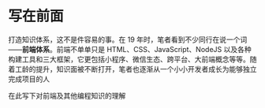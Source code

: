 # 写在前面

打造知识体系，这不是件容易的事。在 19 年时，笔者看到不少同行在说一个词——**前端体系**。前端不单单只是 HTML、CSS、JavaScript、NodeJS 以及各种构建工具和三大框架，它更包括小程序、微信生态、跨平台、大前端概念等等。随着工龄的提升，知识面被不断打开，笔者也逐渐从一个小小开发者成长为能够独立完成项目的人

在此写下对前端及其他编程知识的理解


<RoadMap :data="[
    { title:'三五知识图谱', x:300, y:80 ,download:true},
    { title:'JavaScript', y:130, link:'/JavaScript/',
    left: [
      [{ title: '面试篇',  link:'/JavaScript/面试题/' }],
      [{ title: '基础篇',  link:'/JavaScript/' }],
      [{ title: '原理篇', link:'/JavaScript/原理/' }],
      [{ title: '高阶篇', link:'/JavaScript/高阶/' }],
    ],
    right: [
        [{ title: 'TypeScript', link:'/TypeScript/' }],
    ],
    } ,
    { title:'React',  link:'/React/',
        right: [
            [{ title: '面试篇',  link:'/React/面试题/' }],
            [{ title: '基础篇',  link:'/React/' }],
            [{ title: '生态篇', link:'/React/生态/' }],
        ]
    },
    { title:'大前端',  link:'/WebApp/', y:220, x:-100,
        left: [
            [{ title: '移动H5开发',  link:'/WebApp/' }],
            [{ title: '微信公众号',  link:'/WebApp/WeChat/' }],
            [{ title: '微信小程序', link:'/WebApp/MiniApp/' }],
            [{ title: 'Flutter',  link:'/Flutter/' }],
            [{ title: 'ReactNative',  link:'/WebApp/ReactNative/' }],
        ],
    },
    { title:'前端工程化', y:1, x:240,
        right: [
              [{ title: 'webpack',  link:'/webpack/' }],
            [{ title: '微前端',  link:'/Engineered/MicroFrontend/' }],
            [{ title: '代码规范',  link:'/Engineered/StandardGuide/' }],
        ],
    },
    { title:'ES6', link:'/ES6/', x:-162,y:170,
        right: [
            [{ title: 'ES6 面试题',  link:'/ES6/面试题/' }],
            [{ title: 'ES6 知识点',  link:'/ES6/' }],
            [{ title: 'Promise 专栏', link:'/ES6/Promise/' }],
        ],
    },
    { title:'浏览器', link:'/Browser/',
        left: [
            [{ title: 'Browser 面试题',  link:'/Browser/面试题/' }],
            [{ title: 'Browser 知识点',  link:'/Browser/' }],
        ],
        right: [
            [{ title: 'HTTP', link:'/HTTP/'}],
            [{ title: '性能优化',  link:'/Performance/' }]
        ]
    },
    { title:'⭐后端之海', x: 10, y:200, link:'/Browser/',
        left: [
            [{ title: '本命 Node',  link:'/Node/' },
                [-50],
                [
                    [{ title: 'Node 基础',  link:'/Node/' }],
                    [{ title: 'Koa2',  link:'/Node/Koa2/' }],
                    [{ title: 'Express',  link:'/Node/Express' }],
                    [{ title: 'PM2',  link:'/Node/PM2' }]
                ]
            ],
            [{ title: '其他语言',   },
                [50],
                [
                    [{ title: 'Ruby',  link:'/BackEnd/Ruby/' }],
                    [{ title: 'Go',  link:'/BackEnd/Go/' }],
                    [{ title: 'Python',  link:'/BackEnd/Python/' }],
                ]
            ],
        ],
        right: [
            [{ title: '数据库' },
                // [-50],
                [
                    [{ title: 'Mysql', link:'/BackEnd/Mysql'}],
                    [{ title: 'MongoDB', link:'/BackEnd/MongoDB'}],
                ]
            ],
            // ['内存'],
            // ['进程线程'],
            // ['缓存缓存系统'],
            [{ title: 'Redis', link:'/BackEnd/Redis'}],
            [{ title: '共同知识点' },
                [
                    [{ title: 'HTTP', link:'/HTTP/'}],
                    [{ title: 'Session', link:'/BackEnd/session与JWT'}],
                    [{ title: 'RESTful', link:'/BackEnd/RESTful'}]
                ]
            ],
        ],
    },
    { title:'运维天下', y:220,
        left: [
            [{ title: 'Linux',  link:'/Linux/' }],
            [{ title: 'DevOps',  link:'/DevOps/' }],
            [{ title: 'Nginx',  link:'/DevOps/Nginx/' }],
        ],
        right: [
            [{ title: 'Docker', link:'/Docker/' }],
            [{ title: 'Git',  link:'/Git/' }],
        ]
    },
    { title:'计算机基础打底',
        left: [
            [{ title: '计算机基础',  link:'/CSBasic/' }]
        ],
        right: [
            [{ title: '设计模式',  link:'/DesignPattern/' }],
        ]
    },
    { title:'基础三件套',
        left: [
            [{ title: 'HTML',  link:'/Basic/HTML/' }],
            [{ title: 'CSS',  link:'/Basic/CSS/' }],
            [{ title: 'JQuery',  link:'/Basic/JQuery/' }]
        ],
        right: [
            [{ title: '面试真题',  link:'/Interview/' }],
        ]
    },
    { title:'源码读书课程',
        left: [
            [{ title: '阅读源码', link:'/Read/code/',  },
                [
                    [{ title: 'Jquery', link:'/Read/code/Jquery'}],
                    [{ title: 'Redux', link:'/Read/code/Redux'}],
                    [{ title: 'Underscore', link:'/Read/code/Underscore'}],
                ]
            ],
        ],
        right: [
            [{ title: '读书笔记',  link:'/Read/book/' }],
        ]
    },
    { title:'其他',
        right: [
            [{ title: '软实力',  link:'/Others/' }],
            [{ title: '简历面试',  link:'/Others/Resume' }],
            [{ title: '关于本网站',  link:'/About/' }]
        ],
    },
    { title:'程序员的归宿' }
]" />

